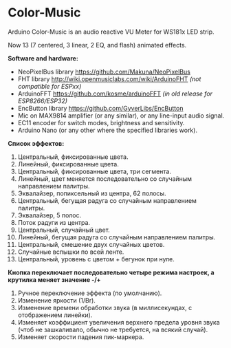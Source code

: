 # Color-Music
Arduino Color-Music is an audio reactive VU Meter for WS181x LED strip.

Now 13 (7 centered, 3 linear, 2 EQ, and flash) animated effects.

<b>Software and hardware:</b>
- NeoPixelBus library https://github.com/Makuna/NeoPixelBus
- FHT library http://wiki.openmusiclabs.com/wiki/ArduinoFHT <i>(not compatible for ESPxx)</i>
- ArduinoFFT https://github.com/kosme/arduinoFFT <i>(in old release for ESP8266/ESP32)</i>
- EncButton library https://github.com/GyverLibs/EncButton
- Mic on MAX9814 amplifier (or any similar), or any line-input audio signal.
- EC11 encoder for switch modes, brightness and sensitivity.
- Arduino Nano (or any other where the specified libraries work).

<b>Список эффектов:</b>
1. Центральный, фиксированные цвета.
2. Линейный, фиксированные цвета.
3. Центральный, фиксированные цвета, три сегмента.
4. Линейный, цвет меняется последовательно со случайным направлением палитры.
5. Эквалайзер, попиксельный из центра, 62 полосы.
6. Центральный, бегущая радуга со случайным направлением палитры.
7. Эквалайзер, 5 полос.
8. Поток радуги из центра.
9. Центральный, случайный цвет.
10. Линейный, бегущая радуга со случайным направлением палитры.
11. Центральный, смешение двух случайных цветов.
12. Случайные вспышки по всей ленте.
13. Центральный, уровень с цветом + бегунок при нуле.

<b>Кнопка переключает последовательно четыре режима настроек, а крутилка меняет значение -/+</b>
1. Ручное переключение эффекта (по умолчанию).
2. Изменение яркости (1/Br).
3. Изменение времени обработки звука (в миллисекундах, с отображением линейки).
4. Изменяет коэффициент увеличения верхнего предела уровня звука (чтоб не зашкаливало, обычно не требуется, на всякий случай).
5. Изменяет скорости падения пик-маркера.
